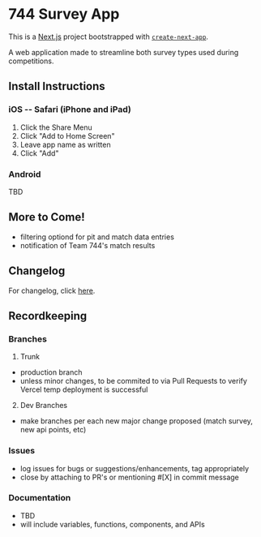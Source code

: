 # 744 Survey App
This is a [Next.js](https://nextjs.org/) project bootstrapped with [`create-next-app`](https://github.com/vercel/next.js/tree/canary/packages/create-next-app).

A  web application made to streamline both survey types used during competitions.

## Install Instructions
### iOS -- Safari (iPhone and iPad)
1. Click the Share Menu
2. Click "Add to Home Screen"
3. Leave app name as written
4. Click "Add"

### Android
TBD

## More to Come!
- filtering optiond for pit and match data entries
- notification of Team 744's match results

## Changelog
For changelog, click [here](https://github.com/arifire21/744-survey/blob/trunk/changelog.md).

## Recordkeeping
### Branches
1. Trunk
  - production branch
  - unless minor changes, to be commited to via Pull Requests to verify Vercel temp deployment is successful
2. Dev Branches
  - make branches per each new major change proposed (match survey, new api points, etc)
### Issues
  - log issues for bugs or suggestions/enhancements, tag appropriately
  - close by attaching to PR's or mentioning #[X] in commit message
### Documentation
  - TBD
  - will include variables, functions, components, and APIs
